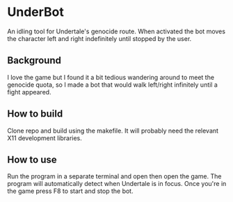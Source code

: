 # UnderBot
An idling tool for Undertale's genocide route.  When activated the bot moves the character left and right indefinitely until stopped by the user.

## Background
I love the game but I found it a bit tedious wandering around to meet the genocide quota, so I made a bot that would walk left/right infinitely until a fight appeared.  
## How to build
Clone repo and build using the makefile.  It will probably need the relevant X11 development libraries.  
## How to use
Run the program in a separate terminal and open then open the game.  The program will automatically detect when Undertale is in focus.  Once you're in the game press F8 to start and stop the bot.
